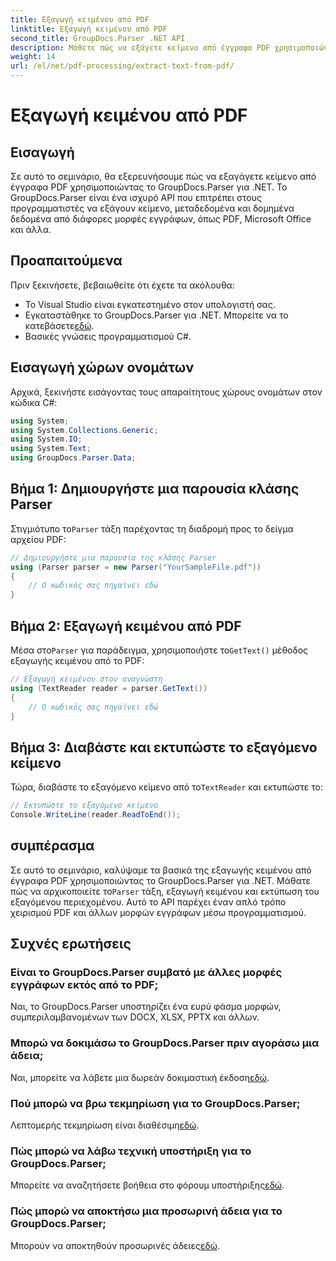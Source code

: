 ```yaml
---
title: Εξαγωγή κειμένου από PDF
linktitle: Εξαγωγή κειμένου από PDF
second_title: GroupDocs.Parser .NET API
description: Μάθετε πώς να εξάγετε κείμενο από έγγραφα PDF χρησιμοποιώντας το GroupDocs.Parser για .NET. Βήμα προς βήμα μάθημα για προγραμματιστές.
weight: 14
url: /el/net/pdf-processing/extract-text-from-pdf/
---
```


# Εξαγωγή κειμένου από PDF

## Εισαγωγή
Σε αυτό το σεμινάριο, θα εξερευνήσουμε πώς να εξαγάγετε κείμενο από έγγραφα PDF χρησιμοποιώντας το GroupDocs.Parser για .NET. Το GroupDocs.Parser είναι ένα ισχυρό API που επιτρέπει στους προγραμματιστές να εξάγουν κείμενο, μεταδεδομένα και δομημένα δεδομένα από διάφορες μορφές εγγράφων, όπως PDF, Microsoft Office και άλλα.
## Προαπαιτούμενα
Πριν ξεκινήσετε, βεβαιωθείτε ότι έχετε τα ακόλουθα:
- Το Visual Studio είναι εγκατεστημένο στον υπολογιστή σας.
-  Εγκαταστάθηκε το GroupDocs.Parser για .NET. Μπορείτε να το κατεβάσετε[εδώ](https://releases.groupdocs.com/parser/net/).
- Βασικές γνώσεις προγραμματισμού C#.

## Εισαγωγή χώρων ονομάτων
Αρχικά, ξεκινήστε εισάγοντας τους απαραίτητους χώρους ονομάτων στον κώδικα C#:
```csharp
using System;
using System.Collections.Generic;
using System.IO;
using System.Text;
using GroupDocs.Parser.Data;
```
## Βήμα 1: Δημιουργήστε μια παρουσία κλάσης Parser
 Στιγμιότυπο το`Parser` τάξη παρέχοντας τη διαδρομή προς το δείγμα αρχείου PDF:
```csharp
// Δημιουργήστε μια παρουσία της κλάσης Parser
using (Parser parser = new Parser("YourSampleFile.pdf"))
{
    // Ο κωδικός σας πηγαίνει εδώ
}
```
## Βήμα 2: Εξαγωγή κειμένου από PDF
 Μέσα στο`Parser` για παράδειγμα, χρησιμοποιήστε το`GetText()` μέθοδος εξαγωγής κειμένου από το PDF:
```csharp
// Εξαγωγή κειμένου στον αναγνώστη
using (TextReader reader = parser.GetText())
{
    // Ο κωδικός σας πηγαίνει εδώ
}
```
## Βήμα 3: Διαβάστε και εκτυπώστε το εξαγόμενο κείμενο
 Τώρα, διαβάστε το εξαγόμενο κείμενο από το`TextReader` και εκτυπώστε το:
```csharp
// Εκτυπώστε το εξαγόμενο κείμενο
Console.WriteLine(reader.ReadToEnd());
```

## συμπέρασμα
 Σε αυτό το σεμινάριο, καλύψαμε τα βασικά της εξαγωγής κειμένου από έγγραφα PDF χρησιμοποιώντας το GroupDocs.Parser για .NET. Μάθατε πώς να αρχικοποιείτε το`Parser` τάξη, εξαγωγή κειμένου και εκτύπωση του εξαγόμενου περιεχομένου. Αυτό το API παρέχει έναν απλό τρόπο χειρισμού PDF και άλλων μορφών εγγράφων μέσω προγραμματισμού.

## Συχνές ερωτήσεις
### Είναι το GroupDocs.Parser συμβατό με άλλες μορφές εγγράφων εκτός από το PDF;
Ναι, το GroupDocs.Parser υποστηρίζει ένα ευρύ φάσμα μορφών, συμπεριλαμβανομένων των DOCX, XLSX, PPTX και άλλων.
### Μπορώ να δοκιμάσω το GroupDocs.Parser πριν αγοράσω μια άδεια;
 Ναι, μπορείτε να λάβετε μια δωρεάν δοκιμαστική έκδοση[εδώ](https://releases.groupdocs.com/).
### Πού μπορώ να βρω τεκμηρίωση για το GroupDocs.Parser;
 Λεπτομερής τεκμηρίωση είναι διαθέσιμη[εδώ](https://tutorials.groupdocs.com/parser/net/).
### Πώς μπορώ να λάβω τεχνική υποστήριξη για το GroupDocs.Parser;
 Μπορείτε να αναζητήσετε βοήθεια στο φόρουμ υποστήριξης[εδώ](https://forum.groupdocs.com/c/parser/17).
### Πώς μπορώ να αποκτήσω μια προσωρινή άδεια για το GroupDocs.Parser;
 Μπορούν να αποκτηθούν προσωρινές άδειες[εδώ](https://purchase.groupdocs.com/temporary-license/).